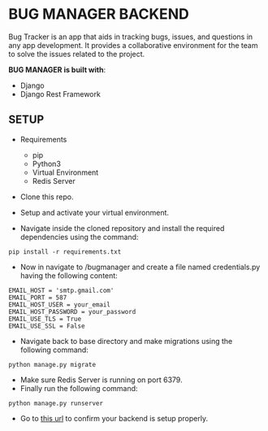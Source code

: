# BUG MANAGER BACKEND

Bug Tracker is an app that aids in tracking bugs, issues, and questions in any app development. It provides a collaborative environment for the team to solve the issues related to the project.

**BUG MANAGER is built with**:

- Django
- Django Rest Framework

## SETUP

- Requirements

  - pip
  - Python3
  - Virtual Environment
  - Redis Server

- Clone this repo.
- Setup and activate your virtual environment.
- Navigate inside the cloned repository and install the required dependencies using the command:

```
pip install -r requirements.txt
```

- Now in navigate to /bugmanager and create a file named credentials.py having the following content:

```EMAIL_BACKEND = 'django.core.mail.backends.smtp.EmailBackend'
EMAIL_HOST = 'smtp.gmail.com'
EMAIL_PORT = 587
EMAIL_HOST_USER = your_email
EMAIL_HOST_PASSWORD = your_password
EMAIL_USE_TLS = True
EMAIL_USE_SSL = False
```

- Navigate back to base directory and make migrations using the following command:

```
python manage.py migrate
```

- Make sure Redis Server is running on port 6379.
- Finally run the following command:

```
python manage.py runserver
```

- Go to [this url](http://localhost:8000/admin) to confirm your backend is setup properly.
